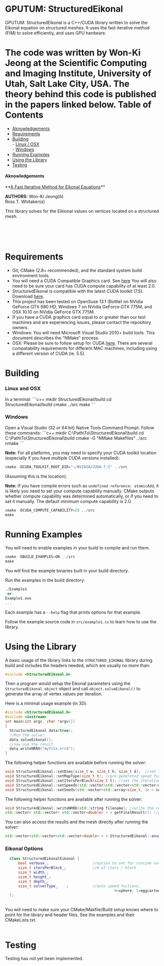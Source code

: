 GPUTUM: StructuredEikonal
=====================

GPUTUM: StructuredEikonal is a C++/CUDA library written to solve the Eikonal equation on
 structured meshes. It uses the fast iterative method (FIM) to solve efficiently, and uses GPU hardware.

The code was written by Won-Ki Jeong at the Scientific Computing and Imaging Institute, 
University of Utah, Salt Lake City, USA. The theory behind this code is published in the papers linked below. 
Table of Contents
========
- [Aknowledgements](#eikonal-3d-aknowledgements)
- [Requirements](#requirements)
- [Building](#building)<br/>
		- [Linux / OSX](#linux-and-osx)<br/>
		- [Windows](#windows)<br/>
- [Running Examples](#running-examples)
- [Using the Library](#using-the-library)
- [Testing](#testing)<br/>

<h4>Aknowledgements</h4>
**<a href ="http://people.seas.harvard.edu/~wkjeong/publication/wkjeong-sisc-fim.pdf">A Fast Iterative Method for Eikonal Equations</a>**<br/>

**AUTHORS:**
Won-Ki Jeong(*b*) <br/>
Ross T. Whitaker(*a*) <br/>

This library solves for the Eikional values on vertices located on a structured mesh.

<br/><br/>
Requirements
==============

 * Git, CMake (2.8+ recommended), and the standard system build environment tools.
 * You will need a CUDA Compatible Graphics card. See <a href="https://developer.nvidia.com/cuda-gpus">here</a> 
   You will also need to be sure your card has CUDA compute capability of at least 2.0.
 * StructuredEikonal is compatible with the latest CUDA toolkit (7.5). Download <a href="https://developer.nvidia.com/cuda-downloads">here</a>.
 * This project has been tested on OpenSuse 13.1 (Bottle) on NVidia GeForce GTX 680 HD, Windows 7 on NVidia GeForce GTX 775M, and OSX 10.10 on NVidia GeForce GTX 775M. 
 * If you have a CUDA graphics card equal to or greater than our test machines and are experiencing issues, please contact the repository owners.
 * Windows: You will need Microsoft Visual Studio 2010+ build tools. This document describes the "NMake" process.
 * OSX: Please be sure to follow setup for CUDA <a href="http://docs.nvidia.com/cuda/cuda-getting-started-guide-for-mac-os-x/#axzz3W4nXNNin">here</a>. 
   There are several compatability requirements for different MAC machines, including using a different version of CUDA (ie. 5.5).

Building
==============

<h3>Linux and OSX</h3>
In a terminal:
```c++
mkdir StructuredEikonal/build
cd StructuredEikonal/build
cmake ../src
make
```

<h3>Windows</h3>
Open a Visual Studio (32 or 64 bit) Native Tools Command Prompt. 
Follow these commands:
```c++
mkdir C:\Path\To\StructuredEikonal\build
cd C:\Path\To\StructuredEikonal\build
cmake -G "NMake Makefiles" ..\src
nmake
```

**Note:** For all platforms, you may need to specify your CUDA toolkit location (especially if you have multiple CUDA versions installed):
```c++
cmake -DCUDA_TOOLKIT_ROOT_DIR="~/NVIDIA/CUDA-7.5" ../src
```
(Assuming this is the location).

**Note:** If you have compile errors such as <code>undefined reference: atomicAdd</code>, it is likely you need to 
set your compute capability manually. CMake outputs whether compute capability was determined automatically, or if
 you need to set it manually. The default minimum compute capability is 2.0.

```c++
cmake -DCUDA_COMPUTE_CAPABILITY=20 ../src
make
```

Running Examples
==============

You will need to enable examples in your build to compile and run them.

```c++
cmake -DBUILD_EXAMPLES=ON ../src
make
```

You will find the example binaries built in your build directory.

Run the examples in the build directory:

```c++
./Example1 
-or-
Example1.exe
...
```
Each example has a <code>--help</code> flag that prints options for that example. <br/>

Follow the example source code in <code>src/example1.cu</code> to learn how to use the library.

Using the Library
==============

A basic usage of the library links to the <code>STRUCTURED_EIKONAL</code> 
library during build and includes the headers needed, which are usually no more than:

```c++
#include <StructuredEikonal.h>
```

Then a program would setup the Eikonal parameters using the 
<code>StructuredEikonal object</code> object and call 
<code>object.solveEikonal()</code> to generate
the array of vertex values per iteration.

Here is a minimal usage example (in 3D).<br/>
```c++
#include <StructuredEikonal.h>
#include <iostream>
int main(int argc, char *argv[])
{
  StructuredEikonal data(true);
  //Run the solver
  data.solveEikonal();
  //now use the result
  data.writeNRRD("myfile.nrrd");
}
```

The following helper functions are available before running the solver:
```c++
void StructuredEikonal::setDims(size_t w, size_t h, size_t d);  //set the volume dimensions
void StructuredEikonal::setMapType(size_t t); //pre-generated speed functions (sphere or egg-carton)
void StructuredEikonal::setItersPerBlock(size_t t); //set the iterations per block
void StructuredEikonal::setSpeeds(std::vector<std::vector<std::vector<double> > > speed); //set the voxel speeds
void StructuredEikonal::setSeeds(std::vector<std::array<size_t, 3> > seeds); //set list of seed voxels
```
The following helper functions are available after running the solver:
```c++
void StructuredEikonal::writeNRRD(std::string filename); //write the result as a volume NRRD.
std::vector< std::vector< std::vector<double> > > getFinalResult(); //get the resulting volume voxel values.
```
You can also access the results and the mesh directly after running the solver:
```c++
std::vector<std::vector<std::vector<double> > > StructuredEikonal::answer_;
```

<h3>Eikonal Options</h3>

```C++
  class StructuredEikonalEikonal {
      bool verbose_;                    //option to set for runtime verbosity [Default false]
      size_t itersPerBlock_;            //# of iters / block                  [Default 10]
      size_t width_;														  [Default 256]
      size_t height_;													      [Default 256]
      size_t depth_;													      [Default 256]
      size_t solverType_    ;           //auto speed fuctions,
	                                              0=sphere, 1=eggcarton       [Default 0]
  };
```
<br/>
You will need to make sure your CMake/Makfile/Build setup knows where 
to point for the library and header files. See the examples and their CMakeLists.txt.<br/><br/>


Testing
==============

Testing has not yet been implemented.
